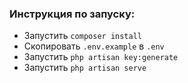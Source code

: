 ### Инструкция по запуску:
- Запустить `composer install`
- Скопировать `.env.example` в `.env`
- Запустить `php artisan key:generate`
- Запустить `php artisan serve`
